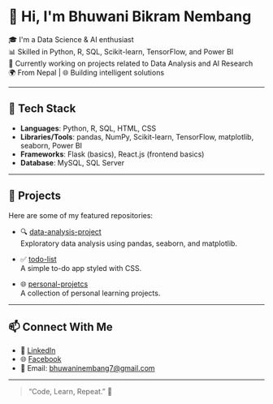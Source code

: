 # 👋 Hi, I'm Bhuwani Bikram Nembang

🎓 I'm a Data Science & AI enthusiast  
📊 Skilled in Python, R, SQL, Scikit-learn, TensorFlow, and Power BI  
💼 Currently working on projects related to Data Analysis and AI Research  
🌍 From Nepal | 🌐 Building intelligent solutions  

---

## 🚀 Tech Stack

- **Languages**: Python, R, SQL, HTML, CSS
- **Libraries/Tools**: pandas, NumPy, Scikit-learn, TensorFlow, matplotlib, seaborn, Power BI
- **Frameworks**: Flask (basics), React.js (frontend basics)
- **Database**: MySQL, SQL Server

---

## 📂 Projects

Here are some of my featured repositories:

- 🔍 [data-analysis-project](https://github.com/bhuwani7777777/data-analysis-project)  
  Exploratory data analysis using pandas, seaborn, and matplotlib.

- ✅ [todo-list](https://github.com/bhuwani7777777/todo-list)  
  A simple to-do app styled with CSS.

- 🌐 [personal-projetcs](https://github.com/bhuwani7777777/personal-projetcs)  
  A collection of personal learning projects.

---

## 📫 Connect With Me

- 💼 [LinkedIn](https://www.linkedin.com/in/bhuwani-nembang-277873272)
- 🌐 [Facebook](https://www.facebook.com/profile.php?id=61559543260468)
- 📧 Email: bhuwaninembang7@gmail.com

---

> “Code, Learn, Repeat.” 🚀  
